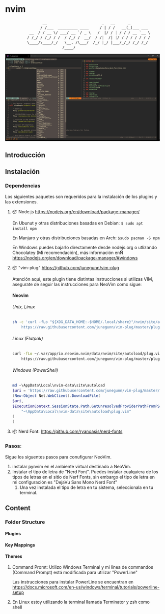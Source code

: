 # nvim

                     __                         _   __      _
                    / /___  _________ ____     / | / /   __(_)___ ___
               __  / / __ \/ ___/ __ `/ _ \   /  |/ / | / / / __ `__ \
              / /_/ / /_/ / /  / /_/ /  __/  / /|  /| |/ / / / / / / /
              \____/\____/_/   \__, /\___/  /_/ |_/ |___/_/_/ /_/ /_/
                              /____/

![Jorge's Nvim pic](./images/jorge_vim.jpg)

## Introducción

## Instalación

### Dependencias

Los siguientes paquetes son requeridos para la instalación de los plugins y las extensiones.

1. 📦 Node.js https://nodejs.org/en/download/package-manager/
    
    En Ubunut y otras distribuciones basadas en Debian:
    `$ sudo apt install npm`

    En Manjaro y otras distribuciones basadas en Arch:
    `$sudo pacman -S npm`

    En Windows puedes bajarlo directamente desde nodejs.org o utlizando Chocolatey (Mi recomendación), más información enÑ https://nodejs.org/en/download/package-manager/#windows

2. 📦 "vim-plug" https://github.com/junegunn/vim-plug

    Atención aquí, este plugin tiene distintas instrucciones si utilizas VIM, asegurate de seguir las instrucciones para NeoVim como sigue:
    #### Neovim

    ###### Unix, Linux

    ```sh
    sh -c 'curl -fLo "${XDG_DATA_HOME:-$HOME/.local/share}"/nvim/site/autoload/plug.vim --create-dirs \
        https://raw.githubusercontent.com/junegunn/vim-plug/master/plug.vim'
    ```

    ###### Linux (Flatpak)

    ```sh
    curl -fLo ~/.var/app/io.neovim.nvim/data/nvim/site/autoload/plug.vim \
        https://raw.githubusercontent.com/junegunn/vim-plug/master/plug.vim
    ```

    ###### Windows (PowerShell)

    ```powershell
    md ~\AppData\Local\nvim-data\site\autoload
    $uri = 'https://raw.githubusercontent.com/junegunn/vim-plug/master/plug.vim'
    (New-Object Net.WebClient).DownloadFile(
    $uri,
    $ExecutionContext.SessionState.Path.GetUnresolvedProviderPathFromPSPath(
        "~\AppData\Local\nvim-data\site\autoload\plug.vim"
    )
    )
    ```    

3. 📦 Nerd Font: https://github.com/ryanoasis/nerd-fonts

### Pasos:

Sigue los siguentes pasos para conufigurar NeoVim.

1. instalar pynvim en el ambiente virtual destinado a NeoVim.
2. Instalar el tipo de letra de "Nerd Font". Puedes instalar cualquiera de los tipos de letras en el sitio de Nerf Fonts, sin embargo el tipo de letra en mi configuración es "DejaVu Sans Mono Nerd Font"
    1. Una vez instalada el tipo de letra en tu sistema, seleccionala en tu terminal.

## Content

### Folder Structure

#### Plugins

#### Key Mappings

#### Themes

1. Command Promt:
   Utilizo Windows Terminal y mi línea de commandos (Command Prompt) está modificada para utilizar "PowerLine"

    Las instrucciones para instalar PowerLine se encuentran en https://docs.microsoft.com/en-us/windows/terminal/tutorials/powerline-setup

2. En Linux estoy utilizando la terminal llamada Terminator y zsh como shell
